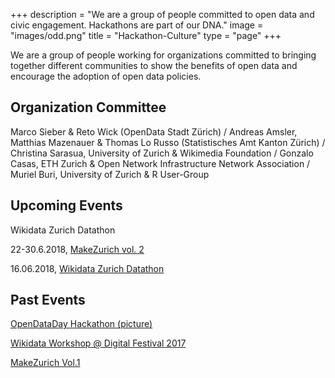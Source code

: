 +++
description = "We are a group of people committed to open data and civic engagement. Hackathons are part of our DNA."
image = "images/odd.png"
title = "Hackathon-Culture"
type = "page"
+++

We are a group of people working for organizations committed to bringing together different communities to show the benefits of open data and encourage the adoption of open data policies.

## Organization Committee

Marco Sieber & Reto Wick (OpenData Stadt Zürich) /
Andreas Amsler, Matthias Mazenauer & Thomas Lo Russo (Statistisches Amt Kanton Zürich) /
Christina Sarasua, University of Zurich  & Wikimedia Foundation /
Gonzalo Casas, ETH Zurich & Open Network Infrastructure Network Association /
Muriel Buri, University of Zurich & R User-Group 

## Upcoming Events

Wikidata Zurich Datathon

22-30.6.2018, <a href="https://makezurich.ch/">MakeZurich vol. 2</a> 

16.06.2018, <a href="https://www.wikidata.org/wiki/Wikidata:Events/Wikidata_Zurich_Datathon">Wikidata Zurich Datathon</a>

## Past Events

[OpenDataDay Hackathon (picture)](https://www.stadt-zuerich.ch/portal/de/index/ogd/anwendungen/2017/ODD17_Hackathon_Projekte.html)

[Wikidata Workshop @ Digital Festival 2017](https://www.wikidata.org/wiki/Wikidata:Events/Wikidata_Zurich)

[MakeZurich Vol.1](https://makezurich.ch/)

